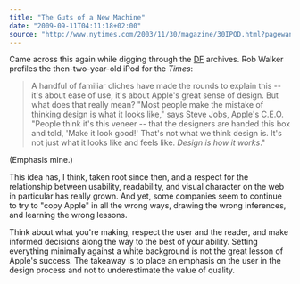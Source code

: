 ```yaml
---
title: "The Guts of a New Machine"
date: "2009-09-11T04:11:18+02:00"
source: "http://www.nytimes.com/2003/11/30/magazine/30IPOD.html?pagewanted=all"
---
```


Came across this again while digging through the [DF](http://daringfireball.net/) archives. Rob Walker profiles the then-two-year-old iPod for the <cite>Times</cite>:

> A handful of familiar cliches have made the rounds to explain this -- it's about ease of use, it's about Apple's great sense of design. But what does that really mean? "Most people make the mistake of thinking design is what it looks like," says Steve Jobs, Apple's C.E.O. "People think it's this veneer -- that the designers are handed this box and told, 'Make it look good!' That's not what we think design is. It's not just what it looks like and feels like. <em>Design is how it works</em>."

(Emphasis mine.)

This idea has, I think, taken root since then, and a respect for the relationship between usability, readability, and visual character on the web in particular has really grown. And yet, some companies seem to continue to try to "copy Apple" in all the wrong ways, drawing the wrong inferences, and learning the wrong lessons.

Think about what you're making, respect the user and the reader, and make informed decisions along the way to the best of your ability. Setting everything minimally against a white background is not the great lesson of Apple's success. The takeaway is to place an emphasis on the user in the design process and not to underestimate the value of quality.
